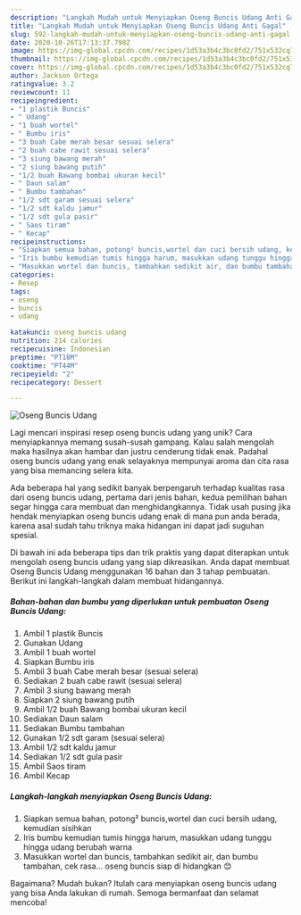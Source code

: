 ```yaml
---
description: "Langkah Mudah untuk Menyiapkan Oseng Buncis Udang Anti Gagal"
title: "Langkah Mudah untuk Menyiapkan Oseng Buncis Udang Anti Gagal"
slug: 592-langkah-mudah-untuk-menyiapkan-oseng-buncis-udang-anti-gagal
date: 2020-10-26T17:13:37.798Z
image: https://img-global.cpcdn.com/recipes/1d53a3b4c3bc0fd2/751x532cq70/oseng-buncis-udang-foto-resep-utama.jpg
thumbnail: https://img-global.cpcdn.com/recipes/1d53a3b4c3bc0fd2/751x532cq70/oseng-buncis-udang-foto-resep-utama.jpg
cover: https://img-global.cpcdn.com/recipes/1d53a3b4c3bc0fd2/751x532cq70/oseng-buncis-udang-foto-resep-utama.jpg
author: Jackson Ortega
ratingvalue: 3.2
reviewcount: 11
recipeingredient:
- "1 plastik Buncis"
- " Udang"
- "1 buah wortel"
- " Bumbu iris"
- "3 buah Cabe merah besar sesuai selera"
- "2 buah cabe rawit sesuai selera"
- "3 siung bawang merah"
- "2 siung bawang putih"
- "1/2 buah Bawang bombai ukuran kecil"
- " Daun salam"
- " Bumbu tambahan"
- "1/2 sdt garam sesuai selera"
- "1/2 sdt kaldu jamur"
- "1/2 sdt gula pasir"
- " Saos tiram"
- " Kecap"
recipeinstructions:
- "Siapkan semua bahan, potong² buncis,wortel dan cuci bersih udang, kemudian sisihkan"
- "Iris bumbu kemudian tumis hingga harum, masukkan udang tunggu hingga udang berubah warna"
- "Masukkan wortel dan buncis, tambahkan sedikit air, dan bumbu tambahan, cek rasa... oseng buncis siap di hidangkan 😊"
categories:
- Resep
tags:
- oseng
- buncis
- udang

katakunci: oseng buncis udang 
nutrition: 214 calories
recipecuisine: Indonesian
preptime: "PT18M"
cooktime: "PT44M"
recipeyield: "2"
recipecategory: Dessert

---
```



![Oseng Buncis Udang](https://img-global.cpcdn.com/recipes/1d53a3b4c3bc0fd2/751x532cq70/oseng-buncis-udang-foto-resep-utama.jpg)

Lagi mencari inspirasi resep oseng buncis udang yang unik? Cara menyiapkannya memang susah-susah gampang. Kalau salah mengolah maka hasilnya akan hambar dan justru cenderung tidak enak. Padahal oseng buncis udang yang enak selayaknya mempunyai aroma dan cita rasa yang bisa memancing selera kita.



Ada beberapa hal yang sedikit banyak berpengaruh terhadap kualitas rasa dari oseng buncis udang, pertama dari jenis bahan, kedua pemilihan bahan segar hingga cara membuat dan menghidangkannya. Tidak usah pusing jika hendak menyiapkan oseng buncis udang enak di mana pun anda berada, karena asal sudah tahu triknya maka hidangan ini dapat jadi suguhan spesial.


Di bawah ini ada beberapa tips dan trik praktis yang dapat diterapkan untuk mengolah oseng buncis udang yang siap dikreasikan. Anda dapat membuat Oseng Buncis Udang menggunakan 16 bahan dan 3 tahap pembuatan. Berikut ini langkah-langkah dalam membuat hidangannya.

<!--inarticleads1-->

##### Bahan-bahan dan bumbu yang diperlukan untuk pembuatan Oseng Buncis Udang:

1. Ambil 1 plastik Buncis
1. Gunakan  Udang
1. Ambil 1 buah wortel
1. Siapkan  Bumbu iris
1. Ambil 3 buah Cabe merah besar (sesuai selera)
1. Sediakan 2 buah cabe rawit (sesuai selera)
1. Ambil 3 siung bawang merah
1. Siapkan 2 siung bawang putih
1. Ambil 1/2 buah Bawang bombai ukuran kecil
1. Sediakan  Daun salam
1. Sediakan  Bumbu tambahan
1. Gunakan 1/2 sdt garam (sesuai selera)
1. Ambil 1/2 sdt kaldu jamur
1. Sediakan 1/2 sdt gula pasir
1. Ambil  Saos tiram
1. Ambil  Kecap




<!--inarticleads2-->

##### Langkah-langkah menyiapkan Oseng Buncis Udang:

1. Siapkan semua bahan, potong² buncis,wortel dan cuci bersih udang, kemudian sisihkan
1. Iris bumbu kemudian tumis hingga harum, masukkan udang tunggu hingga udang berubah warna
1. Masukkan wortel dan buncis, tambahkan sedikit air, dan bumbu tambahan, cek rasa... oseng buncis siap di hidangkan 😊




Bagaimana? Mudah bukan? Itulah cara menyiapkan oseng buncis udang yang bisa Anda lakukan di rumah. Semoga bermanfaat dan selamat mencoba!
